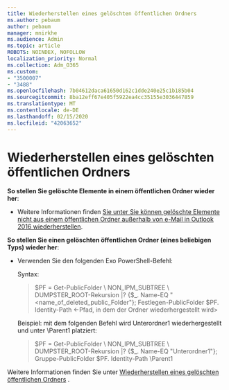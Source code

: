 ```yaml
---
title: Wiederherstellen eines gelöschten öffentlichen Ordners
ms.author: pebaum
author: pebaum
manager: mnirkhe
ms.audience: Admin
ms.topic: article
ROBOTS: NOINDEX, NOFOLLOW
localization_priority: Normal
ms.collection: Adm_O365
ms.custom:
- "3500007"
- "3488"
ms.openlocfilehash: 7b04612daca61650d162c1dde240e25c1b185b04
ms.sourcegitcommit: 8ba12eff67e405f5922ea4cc35155e3036447859
ms.translationtype: MT
ms.contentlocale: de-DE
ms.lasthandoff: 02/15/2020
ms.locfileid: "42063652"
---
```

# <a name="restore-a-deleted-public-folder"></a>Wiederherstellen eines gelöschten öffentlichen Ordners

**So stellen Sie gelöschte Elemente in einem öffentlichen Ordner wieder her**:

- Weitere Informationen finden [Sie unter Sie können gelöschte Elemente nicht aus einem öffentlichen Ordner außerhalb von e-Mail in Outlook 2016 wiederherstellen](https://aka.ms/pfrec).
 
**So stellen Sie einen gelöschten öffentlichen Ordner (eines beliebigen Typs) wieder her**: 

- Verwenden Sie den folgenden Exo PowerShell-Befehl:

    Syntax:

    >$PF = Get-PublicFolder \ NON_IPM_SUBTREE \ DUMPSTER_ROOT-Rekursion |? {$_. Name-EQ "\<name_of_deleted_public_Folder"}; Festlegen-PublicFolder $PF. Identity-Path \<-Pfad, in dem der Ordner wiederhergestellt wird>

    Beispiel: mit dem folgenden Befehl wird Unterordner1 wiederhergestellt und unter \Parent1 platziert:

    >$PF = Get-PublicFolder \ NON_IPM_SUBTREE \ DUMPSTER_ROOT-Rekursion |? {$_. Name-EQ "Unterordner1"}; Gruppe-PublicFolder $PF. Identity-Path \Parent1

Weitere Informationen finden Sie unter [Wiederherstellen eines gelöschten öffentlichen Ordners](https://docs.microsoft.com/exchange/collaboration-exo/public-folders/restore-deleted-public-folder) .

